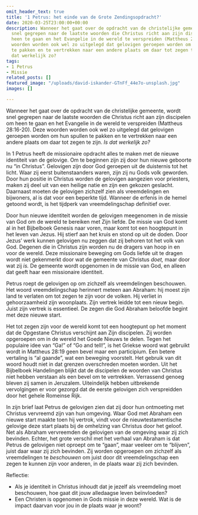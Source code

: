 ```yaml
---
omit_header_text: true
title: '1 Petrus: het einde van de Grote Zendingsopdracht?'
date: 2020-03-25T23:00:00+00:00
description: Wanneer het gaat over de opdracht van de christelijke gemeente, wordt
  snel gegrepen naar de laatste woorden die Christus richt aan zijn discipelen om
  heen te gaan en het Evangelie in de wereld te verspreiden (Mattheus 28:16-20). Deze
  woorden worden ook wel zo uitgelegd dat gelovigen geroepen worden om hun spullen
  te pakken en te vertrekken naar een andere plaats om daar tot zegen te zijn. Is
  dat werkelijk zo?
tags:
- 1 Petrus
- Missie
related_posts: []
featured_image: "/uploads/david-iskander-GTnFf_44e7o-unsplash.jpg"
images: []

---
```

Wanneer het gaat over de opdracht van de christelijke gemeente, wordt snel gegrepen naar de laatste woorden die Christus richt aan zijn discipelen om heen te gaan en het Evangelie in de wereld te verspreiden (Mattheus 28:16-20). Deze woorden worden ook wel zo uitgelegd dat gelovigen geroepen worden om hun spullen te pakken en te vertrekken naar een andere plaats om daar tot zegen te zijn. _Is dat werkelijk zo?_

In 1 Petrus heeft de missionaire opdracht alles te maken met de nieuwe identiteit van de gelovige. Om te beginnen zijn zij door hun nieuwe geboorte nu “in Christus”. Gelovigen zijn door God geroepen uit de duisternis tot het licht. Waar zij eerst buitenstaanders waren, zijn zij nu Gods volk geworden. Door hun positie in Christus worden de gelovigen aangezien voor priesters, maken zij deel uit van een heilige natie en zijn een gekozen geslacht. Daarnaast moeten de gelovigen zichzelf zien als vreemdelingen en bijwoners, al is dat voor een beperkte tijd. Wanneer de erfenis in de hemel getoond wordt, is het tijdperk van vreemdelingschap definitief over.

Door hun nieuwe identiteit worden de gelovigen meegenomen in de missie van God om de wereld te bereiken met Zijn liefde. De missie van God komt al in het Bijbelboek Genesis naar voren, maar komt tot een hoogtepunt in het leven van Jezus. Hij stierf aan het kruis en stond op uit de doden. Door Jezus’ werk kunnen gelovigen nu zeggen dat zij behoren tot het volk van God. Degenen die in Christus zijn worden nu de dragers van hoop in en voor de wereld. Deze missionaire beweging om Gods liefde uit te dragen wordt niet gekenmerkt door wat de gemeente van Christus _doet,_ maar door wat zij _is._ De gemeente wordt opgenomen in de missie van God, en alleen dat geeft haar een missionaire identiteit.

Petrus roept de gelovigen op om zichzelf als vreemdelingen beschouwen. Het woord vreemdelingschap herinnert meteen aan Abraham: hij moest zijn land te verlaten om tot zegen te zijn voor de volken. Hij verliet in gehoorzaamheid zijn woonplaats. Zijn vertrek leidde tot een nieuw begin. Juist zijn vertrek is essentieel. De zegen die God Abraham beloofde begint met deze nieuwe start.

Het tot zegen zijn voor de wereld komt tot een hoogtepunt op het moment dat de Opgestane Christus verschijnt aan Zijn discipelen. Zij worden opgeroepen om in de wereld het Goede Nieuws te delen. Tegen het populaire idee van “Ga!” of “Go and tell!”, is het Griekse woord wat gebruikt wordt in Mattheus 28:19 geen bevel maar een participium. Een betere vertaling is “al gaande”, wat een beweging voorstelt. Het gebruik van dit woord houdt niet in dat grenzen overschreden moeten worden. Uit het Bijbelboek Handelingen blijkt dat de discipelen de woorden van Christus niet hebben verstaan als een bevel om te vertrekken. Verrassend genoeg bleven zij samen in Jeruzalem. Uiteindelijk hebben uitbrekende vervolgingen er voor gezorgd dat de eerste gelovigen zich verspreidden door het gehele Romeinse Rijk.

In zijn brief laat Petrus de gelovigen zien dat zij door hun ontmoeting met Christus vervreemd zijn van hun omgeving. Waar God met Abraham een nieuwe start maakte toen hij vertrok, vindt voor de nieuwtestamentische gelovige deze start plaats bij de omhelzing van Christus door het geloof. Net als Abraham vervreemden de gelovigen van de omgeving waar zij zich bevinden. Echter, het grote verschil met het verhaal van Abraham is dat Petrus de gelovigen niet oproept om te “gaan”, maar veeleer om te “blijven”, juist daar waar zij zich bevinden. Zij worden opgeroepen om zichzelf als vreemdelingen te _beschouwen_ om juist door dit vreemdelingschap een zegen te kunnen zijn voor anderen, in de plaats waar zij zich bevinden.

Reflectie:

* Als je identiteit in Christus inhoudt dat je jezelf als vreemdeling moet beschouwen, hoe gaat dit jouw alledaagse leven beïnvloeden?
* Een Christen is opgenomen in Gods missie in deze wereld. Wat is de impact daarvan voor jou in de plaats waar je woont?
